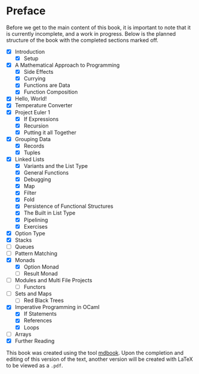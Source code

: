 # Preface

Before we get to the main content of this book, it is important to note that it is currently incomplete, and a work in progress. Below is the planned structure of the book with the completed sections marked off.

- [x] Introduction
    - [x] Setup
- [x] A Mathematical Approach to Programming
    - [x] Side Effects
    - [x] Currying
    - [x] Functions are Data
    - [x] Function Composition
- [x] Hello, World!
- [x] Temperature Converter
- [x] Project Euler 1
    - [x] If Expressions
    - [x] Recursion
    - [x] Putting it all Together
- [x] Grouping Data
    - [x] Records
    - [x] Tuples
- [x] Linked Lists
    - [x] Variants and the List Type
    - [x] General Functions
    - [x] Debugging
    - [x] Map
    - [x] Filter
    - [x] Fold
    - [x] Persistence of Functional Structures
    - [x] The Built in List Type
    - [x] Pipelining
    - [x] Exercises
- [x] Option Type
- [x] Stacks
- [ ] Queues
- [ ] Pattern Matching
- [x] Monads
    - [x] Option Monad
    - [ ] Result Monad
- [ ] Modules and Multi File Projects
    - [ ] Functors
- [ ] Sets and Maps
    - [ ] Red Black Trees
- [x] Imperative Programming in OCaml
    - [x] If Statements
    - [x] References
    - [x] Loops
- [ ] Arrays
- [x] Further Reading

This book was created using the tool [mdbook](https://github.com/rust-lang/mdBook). Upon the completion and editing of this version of the text, another version will be created with LaTeX to be viewed as a `.pdf`.
